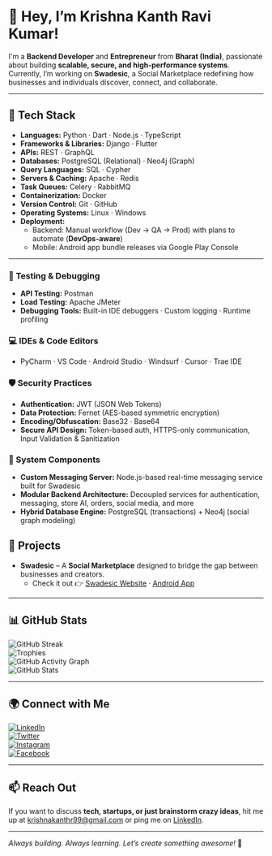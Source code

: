 # 👋 Hey, I’m Krishna Kanth Ravi Kumar!  

I'm a **Backend Developer** and **Entrepreneur** from **Bharat (India)**, passionate about building **scalable, secure, and high-performance systems**.
Currently, I’m working on **Swadesic**, a Social Marketplace redefining how businesses and individuals discover, connect, and collaborate.

---

## 🚀 Tech Stack  

- **Languages:** Python · Dart · Node.js · TypeScript  
- **Frameworks & Libraries:** Django · Flutter  
- **APIs:** REST · GraphQL  
- **Databases:** PostgreSQL (Relational) · Neo4j (Graph)  
- **Query Languages:** SQL · Cypher  
- **Servers & Caching:** Apache · Redis  
- **Task Queues:** Celery · RabbitMQ  
- **Containerization:** Docker  
- **Version Control:** Git · GitHub  
- **Operating Systems:** Linux · Windows
- **Deployment:**  
  - Backend: Manual workflow (Dev → QA → Prod) with plans to automate (**DevOps-aware**) 
  - Mobile: Android app bundle releases via Google Play Console
    
---

### 🧪 Testing & Debugging

- **API Testing:** Postman  
- **Load Testing:** Apache JMeter  
- **Debugging Tools:** Built-in IDE debuggers · Custom logging · Runtime profiling


### 💻 IDEs & Code Editors

- PyCharm · VS Code · Android Studio · Windsurf · Cursor · Trae IDE

### 🛡️ Security Practices

- **Authentication:** JWT (JSON Web Tokens)  
- **Data Protection:** Fernet (AES-based symmetric encryption)  
- **Encoding/Obfuscation:** Base32 · Base64  
- **Secure API Design:** Token-based auth, HTTPS-only communication, Input Validation & Sanitization

### 🧬 System Components

- **Custom Messaging Server:** Node.js-based real-time messaging service built for Swadesic  
- **Modular Backend Architecture:** Decoupled services for authentication, messaging, store AI, orders, social media, and more  
- **Hybrid Database Engine:** PostgreSQL (transactions) + Neo4j (social graph modeling)

## 🔨 Projects  

- **Swadesic** – A **Social Marketplace** designed to bridge the gap between businesses and creators.
  - Check it out 👉 [Swadesic Website](https://swadesic.sociallyx.com/) · [Android App](https://play.google.com/store/apps/details?id=com.sociallyx.swadesic&hl=en_SG)

---

## 📊 GitHub Stats  

![GitHub Streak](https://github-readme-streak-stats.herokuapp.com/?user=krishnakanth21099&theme=radical)  
![Trophies](https://github-profile-trophy.vercel.app/?username=krishnakanth21099&theme=radical&no-frame=true&no-bg=true&margin-w=4)  
![GitHub Activity Graph](https://github-readme-activity-graph.vercel.app/graph?username=krishnakanth21099&theme=react-dark)  
![GitHub Stats](https://github-readme-stats.vercel.app/api?username=krishnakanth21099&show_icons=true&theme=radical)  


---

## 🌍 Connect with Me  

[![LinkedIn](https://img.shields.io/badge/LinkedIn-krishnakanth21099-blue?style=flat-square&logo=linkedin)](https://www.linkedin.com/in/ravi-kumar-krishna-kanth)  
[![Twitter](https://img.shields.io/badge/Twitter-@Krishna_K21099-blue?style=flat-square&logo=twitter)](https://twitter.com/Krishna_K21099)  
[![Instagram](https://img.shields.io/badge/Instagram-krishna.kanth_21099-red?style=flat-square&logo=instagram)](https://www.instagram.com/krishna.kanth_21099)  
[![Facebook](https://img.shields.io/badge/Facebook-krishna.ravi.52438-blue?style=flat-square&logo=facebook)](https://www.facebook.com/krishna.ravi.52438)  

---

## 📫 Reach Out  

If you want to discuss **tech, startups, or just brainstorm crazy ideas**, hit me up at [krishnakanthr99@gmail.com](mailto:krishnakanthr99@gmail.com) or ping me on [LinkedIn](https://www.linkedin.com/in/ravi-kumar-krishna-kanth).  

---

*Always building. Always learning. Let’s create something awesome!* 🚀  
